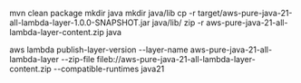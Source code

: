 mvn clean package
mkdir java
mkdir java/lib
cp -r target/aws-pure-java-21-all-lambda-layer-1.0.0-SNAPSHOT.jar java/lib/
zip -r aws-pure-java-21-all-lambda-layer-content.zip java


aws lambda publish-layer-version --layer-name aws-pure-java-21-all-lambda-layer --zip-file fileb://aws-pure-java-21-all-lambda-layer-content.zip --compatible-runtimes java21

